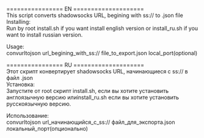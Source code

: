 ================  EN  ====================   
This script converts shadowsocks URL, begining with ss:// to .json file   
Installing:   
Run by root install.sh if you want install english version or install_ru.sh if you want to install russian version.   
    
Usage:   
convurltojson url_begining_with_ss:// file_to_export.json local_port(optional)      
       
================  RU  ====================   
Этот скрипт конвертирует shadowsocks URL, начинающиеся с ss:// в файл .json   
Установка:   
Запустите от root скрипт install.sh, если вы хотите установить англоязычную версию илиinstall_ru.sh если вы хотите установить русскоязычную версию.   
    
Использование:   
convurltojson url_начинающийся_с_ss:// файл_для_экспорта.json локальный_порт(опционально)   

